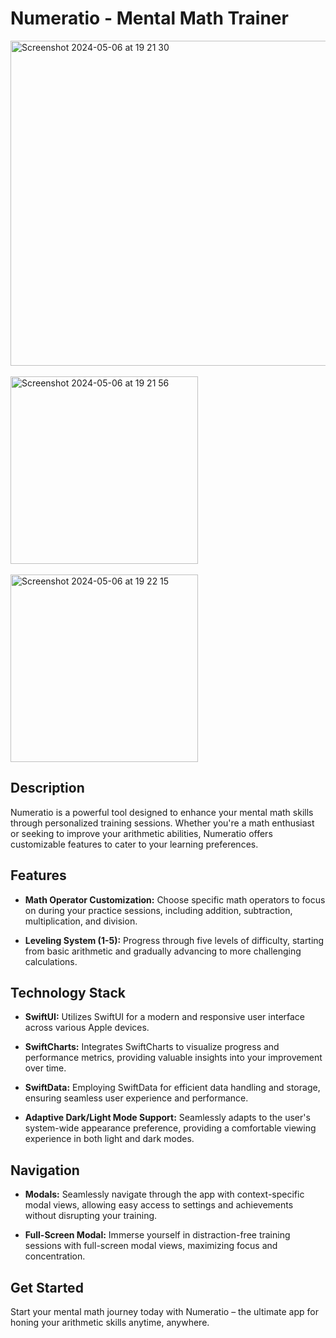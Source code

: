 # Numeratio - Mental Math Trainer

<img width="520" alt="Screenshot 2024-05-06 at 19 21 30" src="https://github.com/sadstitch003/numeratio/assets/80204631/6b666616-4466-4f3e-aeb2-90538368d886">
<br><br>
<img width="300" alt="Screenshot 2024-05-06 at 19 21 56" src="https://github.com/sadstitch003/numeratio/assets/80204631/3d77168a-2525-44e4-bd85-fe5288941364">
<br><br>
<img width="300" alt="Screenshot 2024-05-06 at 19 22 15" src="https://github.com/sadstitch003/numeratio/assets/80204631/5705e4c5-3264-4696-9c73-f4c393a4c8d7">


## Description
Numeratio is a powerful tool designed to enhance your mental math skills through personalized training sessions. Whether you're a math enthusiast or seeking to improve your arithmetic abilities, Numeratio offers customizable features to cater to your learning preferences.

## Features
- **Math Operator Customization:** Choose specific math operators to focus on during your practice sessions, including addition, subtraction, multiplication, and division.
  
- **Leveling System (1-5):** Progress through five levels of difficulty, starting from basic arithmetic and gradually advancing to more challenging calculations.

## Technology Stack
- **SwiftUI:** Utilizes SwiftUI for a modern and responsive user interface across various Apple devices.
  
- **SwiftCharts:** Integrates SwiftCharts to visualize progress and performance metrics, providing valuable insights into your improvement over time.

- **SwiftData:** Employing SwiftData for efficient data handling and storage, ensuring seamless user experience and performance.

- **Adaptive Dark/Light Mode Support:** Seamlessly adapts to the user's system-wide appearance preference, providing a comfortable viewing experience in both light and dark modes.

## Navigation
- **Modals:** Seamlessly navigate through the app with context-specific modal views, allowing easy access to settings and achievements without disrupting your training.

- **Full-Screen Modal:** Immerse yourself in distraction-free training sessions with full-screen modal views, maximizing focus and concentration.

## Get Started
Start your mental math journey today with Numeratio – the ultimate app for honing your arithmetic skills anytime, anywhere.

